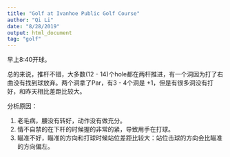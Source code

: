```yaml
---
title: "Golf at Ivanhoe Public Golf Course"
author: "Qi Li"
date: "8/28/2019"
output: html_document
tag: "golf"
---
```


早上8:40开球。

总的来说，推杆不错，大多数(12 - 14)个hole都在两杆推进，有一个洞因为打了右曲没有找到球放弃。两个洞拿了Par，有3 - 4个洞是 +1，但是有很多洞没有打好，和昨天相比差距比较大。

分析原因：
1. 老毛病，腰没有转好，动作没有做充分。
2. 情不自禁的在下杆的时候握的非常的紧，导致用手在打球。
3. 瞄准不好，瞄准的方向和打球时候站位差距比较大：站位击球的方向会比瞄准的方向偏左。

